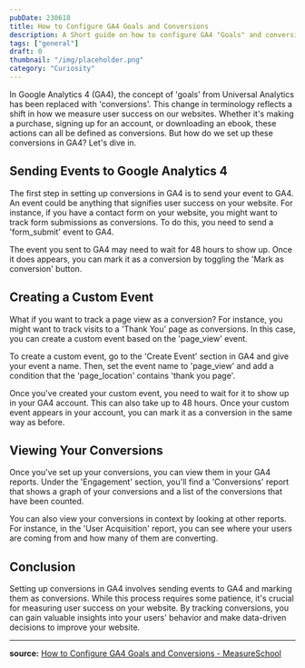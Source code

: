 ```yaml
---
pubDate: 230618
title: How to Configure GA4 Goals and Conversions
description: A Short guide on how to configure GA4 "Goals" and conversion. Setting up custom events and how to view it.
tags: ["general"]
draft: 0
thumbnail: "/img/placeholder.png" 
category: "Curiosity"
---
```


In Google Analytics 4 (GA4), the concept of 'goals' from Universal Analytics has been replaced with 'conversions'. This change in terminology reflects a shift in how we measure user success on our websites. Whether it's making a purchase, signing up for an account, or downloading an ebook, these actions can all be defined as conversions. But how do we set up these conversions in GA4? Let's dive in.

## Sending Events to Google Analytics 4
The first step in setting up conversions in GA4 is to send your event to GA4. An event could be anything that signifies user success on your website. For instance, if you have a contact form on your website, you might want to track form submissions as conversions. To do this, you need to send a 'form_submit' event to GA4.

The event you sent to GA4 may need to wait for 48 hours to show up. Once it does appears, you can mark it as a conversion by toggling the 'Mark as conversion' button.

## Creating a Custom Event
What if you want to track a page view as a conversion? For instance, you might want to track visits to a 'Thank You' page as conversions. In this case, you can create a custom event based on the 'page_view' event.

To create a custom event, go to the 'Create Event' section in GA4 and give your event a name. Then, set the event name to 'page\_view' and add a condition that the 'page\_location' contains 'thank you page'.

Once you've created your custom event, you need to wait for it to show up in your GA4 account. This can also take up to 48 hours. Once your custom event appears in your account, you can mark it as a conversion in the same way as before.

## Viewing Your Conversions
Once you've set up your conversions, you can view them in your GA4 reports. Under the 'Engagement' section, you'll find a 'Conversions' report that shows a graph of your conversions and a list of the conversions that have been counted.

You can also view your conversions in context by looking at other reports. For instance, in the 'User Acquisition' report, you can see where your users are coming from and how many of them are converting.

## Conclusion
Setting up conversions in GA4 involves sending events to GA4 and marking them as conversions. While this process requires some patience, it's crucial for measuring user success on your website. By tracking conversions, you can gain valuable insights into your users' behavior and make data-driven decisions to improve your website.

---

**source:** [How to Configure GA4 Goals and Conversions - MeasureSchool](https://www.youtube.com/watch?v=G-UWyCMnTsU)